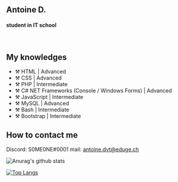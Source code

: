 ## Antoine D.
#### student in IT school
<br />

## My knowledges

- ⚒️ HTML | Advanced
- ⚒️ CSS | Advanced
- ⚒️ PHP | Intermediate
- ⚒️ C# NET Frameworks (Console / Windows Forms) | Advanced
- ⚒️ JavaScript | Intermediate
- ⚒️ MySQL | Advanced
- ⚒️ Bash | Intermediate
- ⚒️ Bootstrap | Intermediate

## How to contact me
Discord: S0ME0NE#0001
mail: antoine.dvt@eduge.ch
<br />

![Anurag's github stats](https://github-readme-stats.vercel.app/api?username=50ME0N3&count_private=true&show_icons=true?theme=buefy)
<br />

[![Top Langs](https://github-readme-stats.vercel.app/api/top-langs/?username=50ME0N3)](https://github.com/anuraghazra/github-readme-stats)
